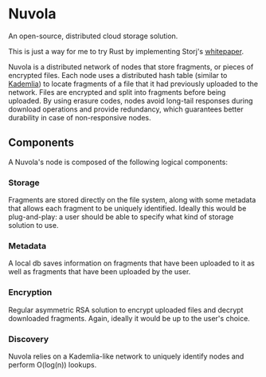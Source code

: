 # Nuvola

An open-source, distributed cloud storage solution.

This is just a way for me to try Rust by implementing Storj's [whitepaper](https://www.storj.io/storjv3.pdf).

Nuvola is a distributed network of nodes that store fragments, or pieces of encrypted files. 
Each node uses a distributed hash table (similar to [Kademlia](https://en.wikipedia.org/wiki/Kademlia)) to locate fragments of a file that it had previously uploaded to the network. 
Files are encrypted and split into fragments before being uploaded.
By using erasure codes, nodes avoid long-tail responses during download operations and provide redundancy, which guarantees better durability in case of non-responsive nodes.

## Components

A Nuvola's node is composed of the following logical components:

### Storage

Fragments are stored directly on the file system, along with some metadata that allows each fragment to be uniquely identified.
Ideally this would be plug-and-play: a user should be able to specify what kind of storage solution to use.

### Metadata

A local db saves information on fragments that have been uploaded to it as well as fragments that have been uploaded by the user.

### Encryption

Regular asymmetric RSA solution to encrypt uploaded files and decrypt downloaded fragments. Again, ideally it would be up to the user's choice.

### Discovery

Nuvola relies on a Kademlia-like network to uniquely identify nodes and perform O(log(n)) lookups.

